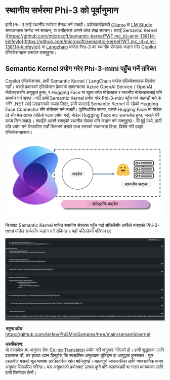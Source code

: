 <!--
CO_OP_TRANSLATOR_METADATA:
{
  "original_hash": "bcf5dd7031db0031abdb9dd0c05ba118",
  "translation_date": "2025-05-09T12:02:29+00:00",
  "source_file": "md/01.Introduction/03/Local_Server_Inference.md",
  "language_code": "ne"
}
-->
# **स्थानीय सर्भरमा Phi-3 को पूर्वानुमान**

हामी Phi-3 लाई स्थानीय सर्भरमा तैनाथ गर्न सक्छौं। प्रयोगकर्ताहरूले [Ollama](https://ollama.com) वा [LM Studio](https://llamaedge.com) समाधानहरू छनोट गर्न सक्छन्, वा उनीहरूले आफ्नै कोड लेख्न सक्छन्। तपाईं Semantic Kernel ([https://github.com/microsoft/semantic-kernel?WT.mc_id=aiml-138114-kinfeylo](https://github.com/microsoft/semantic-kernel?WT.mc_id=aiml-138114-kinfeylo)) वा [Langchain](https://www.langchain.com/) मार्फत Phi-3 का स्थानीय सेवाहरू जडान गरेर Copilot एप्लिकेशनहरू बनाउन सक्नुहुन्छ।


## **Semantic Kernel प्रयोग गरेर Phi-3-mini पहुँच गर्ने तरिका**

Copilot एप्लिकेशनमा, हामी Semantic Kernel / LangChain मार्फत एप्लिकेशनहरू सिर्जना गर्छौं। यस्तो प्रकारको एप्लिकेशन फ्रेमवर्क सामान्यतया Azure OpenAI Service / OpenAI मोडेलहरूसँग अनुकूल हुन्छ, र Hugging Face मा खुला स्रोत मोडेलहरू र स्थानीय मोडेलहरूलाई पनि समर्थन गर्न सक्छ। यदि हामी Semantic Kernel प्रयोग गरेर Phi-3-mini पहुँच गर्न चाहन्छौं भने के गर्ने? .NET लाई उदाहरणको रूपमा लिएर, हामी यसलाई Semantic Kernel मा रहेको Hugging Face Connector सँग संयोजन गर्न सक्छौं। पूर्वनिर्धारित रूपमा, यसले Hugging Face मा मोडेल id सँग मेल खान्छ (पहिलो पटक प्रयोग गर्दा, मोडेल Hugging Face बाट डाउनलोड हुन्छ, जसले धेरै समय लिन सक्छ)। तपाईंले आफ्नै बनाएको स्थानीय सेवामा पनि जडान गर्न सक्नुहुन्छ। यी दुई मध्ये, हामी पछि प्रयोग गर्न सिफारिस गर्छौं किनभने यसले उच्च स्तरको स्वतन्त्रता दिन्छ, विशेष गरी उद्यम एप्लिकेशनहरूमा।

![sk](../../../../../translated_images/sk.c244b32f4811c6f0938b9e95b0b2f4b28105bff6495bdc3b24cd42b3e3e89bb9.ne.png)


चित्रबाट Semantic Kernel मार्फत स्थानीय सेवाहरू पहुँच गर्दा सजिलैसँग आफैंले बनाएको Phi-3-mini मोडेल सर्भरसँग जडान गर्न सकिन्छ। यहाँ चलिरहेको परिणाम छ:


![skrun](../../../../../translated_images/skrun.fb7a635a22ae8b7919d6e15c0eb27262526ed69728c5a1d2773a97d4562657c7.ne.png)

***नमूना कोड*** https://github.com/kinfey/Phi3MiniSamples/tree/main/semantickernel

**अस्वीकरण**:  
यो दस्तावेज़ AI अनुवाद सेवा [Co-op Translator](https://github.com/Azure/co-op-translator) प्रयोग गरी अनुवाद गरिएको हो। हामी शुद्धताका लागि प्रयासरत छौं, तर कृपया ध्यान दिनुहोस् कि स्वचालित अनुवादमा त्रुटिहरू वा अशुद्धता हुनसक्छ। मूल दस्तावेज़ यसको मूल भाषामा आधिकारिक स्रोत मानिनुपर्छ। महत्वपूर्ण जानकारीका लागि व्यावसायिक मानव अनुवाद सिफारिस गरिन्छ। यस अनुवादको प्रयोगबाट उत्पन्न कुनै पनि गलतफहमी वा गलत व्याख्याका लागि हामी जिम्मेवार छैनौं।